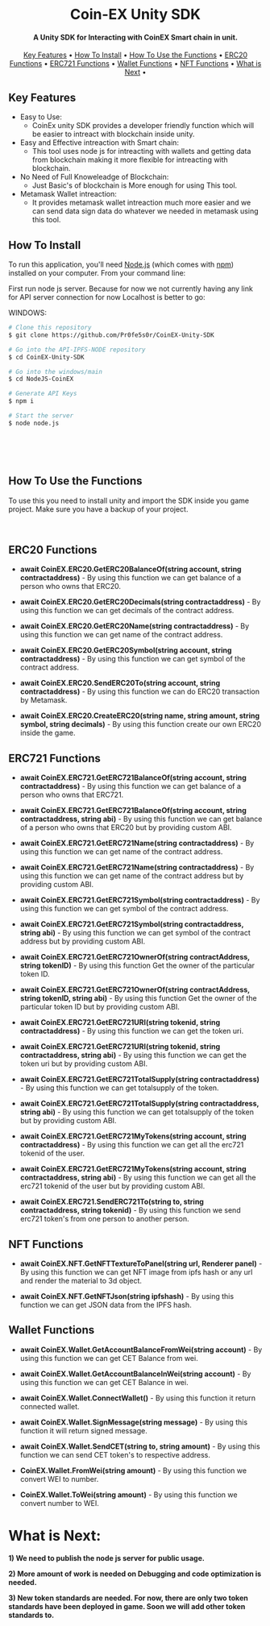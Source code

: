 
<h1 align="center">
  <br>
  <br>
  Coin-EX Unity SDK
  <br>
</h1>

<h4 align="center">A Unity SDK for Interacting with CoinEX Smart chain in unit.</h4>

<p align="center">
  <a href="#key-features">Key Features</a> •
  <a href="#how-to-install">How To Install</a> •
  <a href="#how-to-use-the-functions">How To Use the Functions</a> •
        <a href="#erc20-functions">ERC20 Functions</a> •
        <a href="#erc721-functions">ERC721 Functions</a> •
        <a href="#wallet-functions">Wallet Functions</a> •
        <a href="#nft-functions">NFT Functions</a> •
        <a href="#what-is-next">What is Next</a> •
</p>

<!-- ![screenshot](https://raw.githubusercontent.com/amitmerchant1990/electron-markdownify/master/app/img/markdownify.gif) -->

## Key Features

* Easy to Use:
  - CoinEx unity SDK provides a developer friendly function which will be easier to intreact with blockchain inside unity.
* Easy and Effective intreaction with Smart chain:
  - This tool uses node js for intreacting with wallets and getting data from blockchain making it more flexible for intreacting with blockchain.
* No Need of Full Knoweleadge of Blockchain:
  - Just Basic's of blockchain is More enough for using This tool.
* Metamask Wallet intreaction:
  - It provides metamask wallet intreaction much more easier and we can send data sign data do whatever we needed in metamask using this tool.

## How To Install

To run this application, you'll need [Node.js](https://nodejs.org/en/download/) (which comes with [npm](http://npmjs.com)) installed on your computer. From your command line:

First run node js server. Because for now we not currently having any link for API server connection for now Localhost is better to go:

WINDOWS:
```bash
# Clone this repository
$ git clone https://github.com/Pr0fe5s0r/CoinEX-Unity-SDK

# Go into the API-IPFS-NODE repository
$ cd CoinEX-Unity-SDK

# Go into the windows/main
$ cd NodeJS-CoinEX

# Generate API Keys
$ npm i

# Start the server
$ node node.js
```

<br>
<br>
<br>



## How To Use the Functions

To use this you need to install unity and import the SDK inside you game project. Make sure you have a backup of your project.

<br>


## ERC20 Functions

- **await CoinEX.ERC20.GetERC20BalanceOf(string account, string contractaddress)**
        - By using this function we can get balance of a person who owns that ERC20.

- **await CoinEX.ERC20.GetERC20Decimals(string contractaddress)**
        - By using this function we can get decimals of the contract address.

- **await CoinEX.ERC20.GetERC20Name(string contractaddress)**
        - By using this function we can get name of the contract address.

- **await CoinEX.ERC20.GetERC20Symbol(string account, string contractaddress)**
        - By using this function we can get symbol of the contract address.

- **await CoinEX.ERC20.SendERC20To(string account, string contractaddress)**
        - By using this function we can do ERC20 transaction by Metamask.

- **await CoinEX.ERC20.CreateERC20(string name, string amount, string symbol, string decimals)**
        - By using this function create our own ERC20 inside the game.

## ERC721 Functions

- **await CoinEX.ERC721.GetERC721BalanceOf(string account, string contractaddress)**
        - By using this function we can get balance of a person who owns that ERC721.

- **await CoinEX.ERC721.GetERC721BalanceOf(string account, string contractaddress, string abi)**
        - By using this function we can get balance of a person who owns that ERC20 but by providing custom ABI.

- **await CoinEX.ERC721.GetERC721Name(string contractaddress)**
        - By using this function we can get name of the contract address.

- **await CoinEX.ERC721.GetERC721Name(string contractaddress)**
        - By using this function we can get name of the contract address but by providing custom ABI.

- **await CoinEX.ERC721.GetERC721Symbol(string contractaddress)**
        - By using this function we can get symbol of the contract address.

- **await CoinEX.ERC721.GetERC721Symbol(string contractaddress, string abi)**
        - By using this function we can get symbol of the contract address but by providing custom ABI.

- **await CoinEX.ERC721.GetERC721OwnerOf(string contractAddress, string tokenID)**
        - By using this function Get the owner of the particular token ID.

- **await CoinEX.ERC721.GetERC721OwnerOf(string contractAddress, string tokenID, string abi)**
        - By using this function Get the owner of the particular token ID but by providing custom ABI.

- **await CoinEX.ERC721.GetERC721URI(string tokenid, string contractaddress)**
        - By using this function we can get the token uri.

- **await CoinEX.ERC721.GetERC721URI(string tokenid, string contractaddress, string abi)**
        - By using this function we can get the token uri but by providing custom ABI.

- **await CoinEX.ERC721.GetERC721TotalSupply(string contractaddress)**
        - By using this function we can get totalsupply of the token.

- **await CoinEX.ERC721.GetERC721TotalSupply(string contractaddress, string abi)**
        - By using this function we can get totalsupply of the token but by providing custom ABI.

- **await CoinEX.ERC721.GetERC721MyTokens(string account, string contractaddress)**
        - By using this function we can get all the erc721 tokenid of the user.

- **await CoinEX.ERC721.GetERC721MyTokens(string account, string contractaddress, string abi)**
        - By using this function we can get all the erc721 tokenid of the user but by providing custom ABI.

- **await CoinEX.ERC721.SendERC721To(string to, string contractaddress, string tokenid)**
        - By using this function we send erc721 token's from one person to another person.

## NFT Functions

- **await CoinEX.NFT.GetNFTTextureToPanel(string url, Renderer panel)**
        - By using this function we can get NFT image from ipfs hash or any url and render the material to 3d object.

- **await CoinEX.NFT.GetNFTJson(string ipfshash)**
        - By using this function we can get JSON data from the IPFS hash.

## Wallet Functions

- **await CoinEX.Wallet.GetAccountBalanceFromWei(string account)**
        - By using this function we can get CET Balance from wei.

- **await CoinEX.Wallet.GetAccountBalanceInWei(string account)**
        - By using this function we can get CET Balance in wei.

- **await CoinEX.Wallet.ConnectWallet()**
        - By using this function it return connected wallet.

- **await CoinEX.Wallet.SignMessage(string message)**
        - By using this function it will return signed message.

- **await CoinEX.Wallet.SendCET(string to, string amount)**
        - By using this function we can send CET token's to respective address.

- **CoinEX.Wallet.FromWei(string amount)**
        - By using this function we convert WEI to number.

- **CoinEX.Wallet.ToWei(string amount)**
        - By using this function we convert number to WEI.


# What is Next:

**1) We need to publish the node js server for public usage.**

**2) More amount of work is needed on Debugging and code optimization is needed.**

**3) New token standards are needed. For now, there are only two token standards have been deployed in game. Soon we will add other token standards to.**
